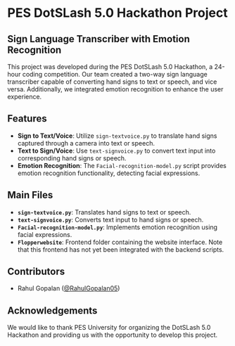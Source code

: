 # PES DotSLash 5.0 Hackathon Project

## Sign Language Transcriber with Emotion Recognition

This project was developed during the PES DotSLash 5.0 Hackathon, a 24-hour coding competition. Our team created a two-way sign language transcriber capable of converting hand signs to text or speech, and vice versa. Additionally, we integrated emotion recognition to enhance the user experience.

## Features

- **Sign to Text/Voice**: Utilize `sign-textvoice.py` to translate hand signs captured through a camera into text or speech.
- **Text to Sign/Voice**: Use `text-signvoice.py` to convert text input into corresponding hand signs or speech.
- **Emotion Recognition**: The `Facial-recognition-model.py` script provides emotion recognition functionality, detecting facial expressions.

## Main Files

- **`sign-textvoice.py`**: Translates hand signs to text or speech.
- **`text-signvoice.py`**: Converts text input to hand signs or speech.
- **`Facial-recognition-model.py`**: Implements emotion recognition using facial expressions.
- **`Flopperwebsite`**: Frontend folder containing the website interface. Note that this frontend has not yet been integrated with the backend scripts.


## Contributors

- Rahul Gopalan ([@RahulGopalan05](https://github.com/RahulGopalan05))

## Acknowledgements

We would like to thank PES University for organizing the DotSLash 5.0 Hackathon and providing us with the opportunity to develop this project.
